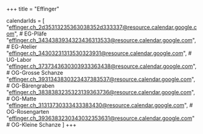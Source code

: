 +++
title = "Effinger"

calendarIds = [
  "effinger.ch_2d35313235363038352d333337@resource.calendar.google.com", # EG-Pläfe 
  "effinger.ch_3434383934323436313533@resource.calendar.google.com", # EG-Atelier
  "effinger.ch_34303231313530323931@resource.calendar.google.com", # UG-Labor
  "effinger.ch_3737343630303933363438@resource.calendar.google.com", # OG-Grosse Schanze
  "effinger.ch_3931343830323437383537@resource.calendar.google.com", # OG-Bärengraben
  "effinger.ch_3838383235323139363736@resource.calendar.google.com", # OG-Matte
  "effinger.ch_31313730333433383430@resource.calendar.google.com", # OG-Rosengarten
  "effinger.ch_3936383230343032353631@resource.calendar.google.com" # OG-Kleine Schanze
]
+++